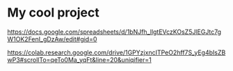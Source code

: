 # My cool project
 https://docs.google.com/spreadsheets/d/1bNJfh_llgtEVczKOsZ5JlEGJtc7gW1OK2FenI_gDzAw/edit#gid=0


https://colab.research.google.com/drive/1GPYzjxncITPeO2hff7S_yEg4bIsZBwP3#scrollTo=qeTo0Ma_yqFt&line=20&uniqifier=1
